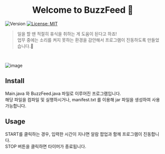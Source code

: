 <h1 align="center">Welcome to BuzzFeed 👋</h1>
<p>
  <img alt="Version" src="https://img.shields.io/badge/version-1.0.0-blue.svg?cacheSeconds=2592000" />
  <a href="mit" target="_blank">
    <img alt="License: MIT" src="https://img.shields.io/badge/License-MIT-yellow.svg" />
  </a>
</p>

> 일을 할 땐 적절히 휴식을 취하는 게 도움이 된다고 하죠!<br>
> 업무 중에는 소리를 켜지 못하는 환경을 감안해서 프로그램이 진동하도록 만들었습니다.🙂

<br>

![image](https://github.com/binary-river/BuzzFeed/assets/66468384/3baa6d3a-9aea-4968-8983-be47c525615f)



## Install
Main.java 와 BuzzFeed.java 파일로 이루어진 프로그램입니다.<br>
해당 파일을 컴파일 및 실행하시거나, manifest.txt 를 이용해 jar 파일을 생성하여 사용 가능합니다.

## Usage
START를 클릭하는 경우, 입력한 시간이 지나면 알람 팝업과 함께 프로그램이 진동합니다.<br>
STOP 버튼을 클릭하면 타이머가 종료됩니다.<br>

